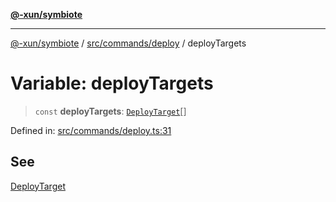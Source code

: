 [**@-xun/symbiote**](../../../../README.md)

***

[@-xun/symbiote](../../../../README.md) / [src/commands/deploy](../README.md) / deployTargets

# Variable: deployTargets

> `const` **deployTargets**: [`DeployTarget`](../enumerations/DeployTarget.md)[]

Defined in: [src/commands/deploy.ts:31](https://github.com/Xunnamius/symbiote/blob/5baec034070630bef8d87e6af86e863ce8273a75/src/commands/deploy.ts#L31)

## See

[DeployTarget](../enumerations/DeployTarget.md)
